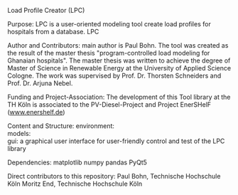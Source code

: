 Load Profile Creator (LPC)

Purpose: LPC is a user-oriented modeling tool create load profiles for hospitals from a database. LPC

Author and Contributors: main author is Paul Bohn. The tool was created as the result of the master thesis "program-controlled load modeling for Ghanaian hospitals". The master thesis was written to achieve the degree of Master of Science in Renewable Energy at the University of Applied Science Cologne. The work was supervised by Prof. Dr. Thorsten Schneiders and Prof. Dr. Arjuna Nebel. 


Funding and Project-Association: The development of this Tool library at the TH Köln is associated to the PV-Diesel-Project and Project EnerSHelF (www.enershelf.de)


Content and Structure:
   environment:     
   models:     
   gui: a graphical user interface for user-friendly control and test of the LPC library

Dependencies:
   matplotlib
   numpy
   pandas
   PyQt5

Direct contributors to this repository:
   Paul Bohn, Technische Hochschule Köln
   Moritz End, Technische Hochschule Köln
    
